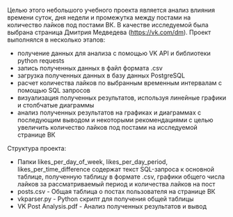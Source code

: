 Целью этого небольшого учебного проекта является анализ влияния времени суток, дня недели и промежутка между постами на количество лайков под постами ВК. 
В качестве исследуемой была выбрана страница Дмитрия Медведева (https://vk.com/dm).
Проект выполнялся в несколько этапов:
- получение данных для анализа с помощью VK API и библиотеки python requests
- запись полученных данных в файл формата .csv
- загрузка полученных данных в базу данных PostgreSQL
- расчет количества лайков по выбранным временным интервалам с помощью SQL запросов
- визуализация полученных результатов, используя линейные графики и столбчатые диаграммы
- анализ полученных результатов на графиках и диаграммах с последующим выводом и некоторыми рекомендациями с целью увеличить количество лайков под постами на исследуемой странице ВК

Структура проекта:
- Папки likes_per_day_of_week, likes_per_day_period, likes_per_time_difference содержат текст SQL-запроса к основной таблице, полученную таблицу в формате .csv, графики общего числа лайков за рассматриваемый период и количества лайков на пост
- posts.csv - Общая таблица о постах пользователя на странице ВК 
- vkparser.py - Python скрипт для получения общей таблицы
- VK Post Analysis.pdf - Анализ полученных результатов и вывод 
